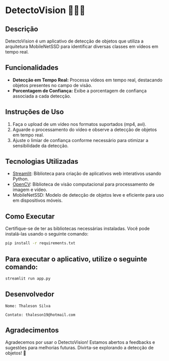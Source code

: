 # DetectoVision 🕵️‍♂️🎥

## Descrição

DetectoVision é um aplicativo de detecção de objetos que utiliza a arquitetura MobileNetSSD para identificar diversas classes em vídeos em tempo real.

## Funcionalidades

- **Detecção em Tempo Real:** Processa vídeos em tempo real, destacando objetos presentes no campo de visão.
- **Porcentagem de Confiança:** Exibe a porcentagem de confiança associada a cada detecção.

## Instruções de Uso

1. Faça o upload de um vídeo nos formatos suportados (mp4, avi).
2. Aguarde o processamento do vídeo e observe a detecção de objetos em tempo real.
3. Ajuste o limiar de confiança conforme necessário para otimizar a sensibilidade da detecção.

## Tecnologias Utilizadas

- [Streamlit](https://streamlit.io/): Biblioteca para criação de aplicativos web interativos usando Python.
- [OpenCV](https://opencv.org/): Biblioteca de visão computacional para processamento de imagem e vídeo.
- MobileNetSSD: Modelo de detecção de objetos leve e eficiente para uso em dispositivos móveis.

## Como Executar

Certifique-se de ter as bibliotecas necessárias instaladas. Você pode instalá-las usando o seguinte comando:

```bash
pip install -r requirements.txt
```

## Para executar o aplicativo, utilize o seguinte comando:

```bash
streamlit run app.py
```
## Desenvolvedor
```Nome: Thaleson Silva```

```Contato: thaleson19@hotmail.com```

## Agradecimentos
Agradecemos por usar o DetectoVision! Estamos abertos a feedbacks e sugestões para melhorias futuras. Divirta-se explorando a detecção de objetos! 🙌


